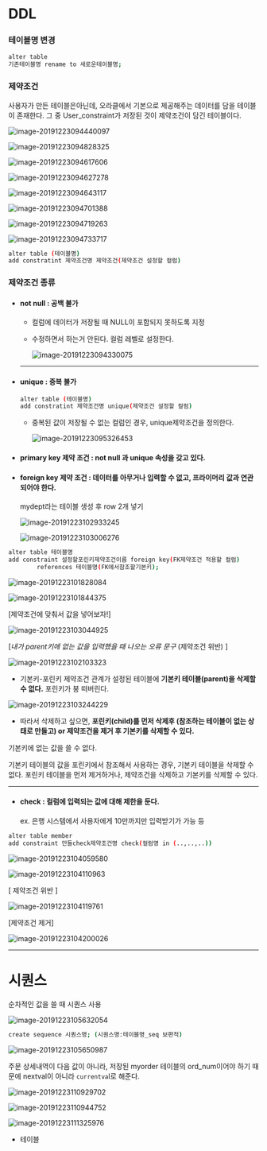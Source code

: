 # DDL

### 테이블명 변경

```bash
alter table
기존테이블명 rename to 새로운테이블명; 
```





### 제약조건

사용자가 만든 테이블은아닌데, 오라클에서 기본으로 제공해주는 데이터를 담을 테이블이 존재한다. 그 중 User_constraint가 저장된 것이 제약조건이 담긴 테이블이다. 



![image-20191223094440097](images/image-20191223094440097.png)

![image-20191223094828325](images/image-20191223094828325.png)





![image-20191223094617606](images/image-20191223094617606.png)

![image-20191223094627278](images/image-20191223094627278.png)



![image-20191223094643117](images/image-20191223094643117.png)



![image-20191223094701388](images/image-20191223094701388.png)



![image-20191223094719263](images/image-20191223094719263.png)

![image-20191223094733717](images/image-20191223094733717.png)



```bash
alter table (테이블명)
add constratint 제약조건명 제약조건(제약조건 설정할 컬럼)
```



### 제약조건 종류

* #### not null : 공백 불가

  * 컬럼에 데이터가 저장될 때 NULL이 포함되지 못하도록 지정

  * 수정하면서 하는거 안된다. 컬럼 레벨로 설정한다. 

    ![image-20191223094330075](images/image-20191223094330075.png)

  

  ---

  

* #### unique : 중복 불가

  ```bash
  alter table (테이블명)
  add constratint 제약조건명 unique(제약조건 설정할 컬럼)
  ```

  

  * 중복된 값이 저장될 수 없는 컬럼인 경우, unique제약조건을 정의한다.

    ![image-20191223095326453](images/image-20191223095326453.png)

    

    

    

* #### primary key 제약 조건 : not null 과 unique 속성을 갖고 있다.

* #### foreign key 제약 조건 : 데이터를 아무거나 입력할 수 없고, 프라이머리 값과 연관되어야 한다.

  mydept라는 테이블 생성 후 row 2개 넣기

  ![image-20191223102933245](images/image-20191223102933245.png)

  ![image-20191223103006276](images/image-20191223103006276.png)

  

  

```bash
alter table 테이블명
add constraint 설정할포린키제약조건이름 foreign key(FK제약조건 적용할 컬럼)
		references 테이블명(FK에서참조할기본키);
```

![image-20191223101828084](images/image-20191223101828084.png)

![image-20191223101844375](images/image-20191223101844375.png)







[제약조건에 맞춰서 값을 넣어보자!]

![image-20191223103044925](images/image-20191223103044925.png)

[*내가 parent키에 없는 값을 입력했을 때 나오는 오류 문구* (제약조건 위반) ]

![image-20191223102103323](images/image-20191223102103323.png)



* 기본키-포린키 제약조건 관계가 설정된 테이블에 **기본키 테이블(parent)을 삭제할 수 없다.** 포린키가 붕 떠버린다.

![image-20191223103244229](images/image-20191223103244229.png)

* 따라서 삭제하고 싶으면, **포린키(child)를 먼저 삭제후 (참조하는 테이블이 없는 상태로 만들고)  or 제약조건을 제거 후 기본키를 삭제할 수 있다.** 



기본키에 없는 값을 쓸 수 없다.

기본키 테이블의 값을 포린키에서 참조해서 사용하는 경우, 기본키 테이블을 삭제할 수 없다.
포린키 테이블을 먼저 제거하거나, 제약조건을 삭제하고 기본키를 삭제할 수 있다.





---



* #### check : 컬럼에 입력되는 값에 대해 제한을 둔다. 

  ex. 은행 시스템에서 사용자에게 10만까지만 입력받기가 가능 등

```bash
alter table member
add constraint 만들check제약조건명 check(컬럼명 in (..,..,..))
```

![image-20191223104059580](images/image-20191223104059580.png)

![image-20191223104110963](images/image-20191223104110963.png)

[ 제약조건 위반 ]

![image-20191223104119761](images/image-20191223104119761.png)



[제약조건 제거]

![image-20191223104200026](images/image-20191223104200026.png)



---







# 시퀀스

순차적인 값을 쓸 때 시퀀스 사용

![image-20191223105632054](images/image-20191223105632054.png)



```bash
create sequence 시퀀스명; (시퀀스명:테이블명_seq 보편적)
```

![image-20191223105650987](images/image-20191223105650987.png)



주문 상세내역이 다음 값이 아니라, 저장된 myorder 테이블의 ord_num이어야 하기 때문에 nextval이 아니라 `currentva`l로 해준다. 

![image-20191223110929702](images/image-20191223110929702.png)

![image-20191223110944752](images/image-20191223110944752.png)



![image-20191223111325976](images/image-20191223111325976.png)



* 테이블

